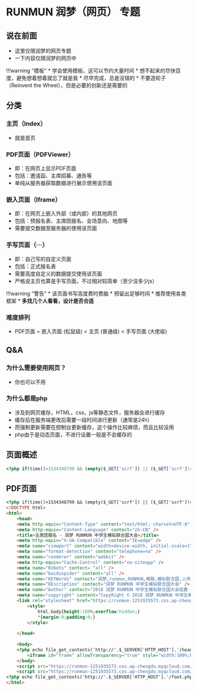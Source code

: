 # RUNMUN 润梦（网页） 专题
## 说在前面
* 这里仅限润梦的网页专题
* 一下内容仅限润梦的网页中

!!!warning "模板"
    * 学会使用模板，这可以节约大量时间
    * 想不起来的尽快百度，避免想着想着就忘了<c>就是我</c>
    * 尽早完成，总是没错的
    * 不要造轮子（Reinvent the Wheel），但是必要的创新还是需要的

## 分类
### 主页（Index）
* 就是首页

### PDF页面（PDFViewer）
* 即：在网页上显示PDF页面
* 包括：邀请函、主席招募、通告等
* 单纯从服务器获取数据进行展示使用该页面

### 嵌入页面（Iframe）
* 即：在网页上嵌入外部（或内部）的其他网页
* 包括：预报名表、主席团报名、会场意向、地图等
* 需要提交数据至服务器的使用该页面

### 手写页面（···）
* 即：自己写的自定义页面
* 包括：正式报名表
* 需要高度自定义的数据提交使用该页面
* 严格说主页也算是手写页面，不过相对较简单（至少没多少js）

!!!warning "警告"
    * 该页面书写高度费时费脑
    * 预留出足够时间
    * 推荐使用各类框架
    * **多找几个人看看，设计是否合适**

### 难度排列
* PDF页面 = 嵌入页面 (松鼠级) < 主页 (普通级) < 手写页面 (大佬级)

## Q&A
### 为什么需要使用网页？
* 你也可以不用

### 为什么都是php
* 涉及到网页缓存，HTML，css，js等静态文件，服务器会进行缓存
* 缓存后在服务端更改后需要一段时间进行更新（通常是24h）
* 而强制更新需要在控制台更新缓存，这个操作比较麻烦，而且比较没用
* php由于是动态页面，不进行设置一般是不会缓存的

## 页面概述
```php
<?php if(time()>1534348799 && (empty($_GET['scrf']) || ($_GET['scrf']!="yjRMpqCf" && $_GET['scrf']!="56ade73"))){header('location: ./404');exit;} ?>
```



## PDF页面
```html
<?php if(time()>1534348799 && (empty($_GET['scrf']) || ($_GET['scrf']!="yjRMpqCf" && $_GET['scrf']!="56ade73"))){header('location: ./404');exit;} ?>
<!DOCTYPE html>
<html>
    <head>
    <meta http-equiv="Content-Type" content="text/html; charset=UTF-8" />
    <meta http-equiv="Content-Language" contect="zh-CN" />
    <title>主席团报名 - 润梦 RUNMUN 中学生模拟联合国大会</title>
    <meta http-equiv="X-UA-Compatible" content="IE=edge" />
    <meta name="viewport" content="width=device-width, initial-scale=1" />
    <meta name="format-detection" content="telephone=no" />
    <meta name="renderer" content="webkit" />
    <meta http-equiv="Cache-Control" content="no-siteapp" />
    <meta name="Robots" contect= "all" />
    <meta name="baiduspider" content="all" />
    <meta name="KEYWords" contect="润梦,runmun,RUNMUN,模联,模拟联合国,上师大附中,上海师范大学附属中学,主席团招募,主席招募表" />
    <meta name="DEscription" contect="润梦 RUNMUN 中学生模拟联合国大会" />
    <meta name="Author" contect="2018 润梦 RUNMUN 中学生模拟联合国大会组委 多媒体团队 - KUAI" />
    <meta name="copyright" content="CopyRight © 2018 润梦 RUNMUN 中学生模拟联合国大会组委 多媒体团队 All Rights reserved" />
    <link rel="stylesheet" href="https://runmun-1251935573.cos.ap-chengdu.myqcloud.com/rreg/css/amazeui.flat.min.css" />
        <style>
            html,body{height:100%;overflow:hidden;}
            *{margin:0;padding:0;}
        </style>
        
    </head>
    
    <body>
    <?php echo file_get_contents('http://'.$_SERVER['HTTP_HOST'].'/head.php?t=5')?>
        <iframe id="frame" allowTransparency="true" style="width:100%;height:100%;border:none;overflow:auto;" frameborder="0" src="http://runmun2018.mikecrm.com/CQoy0SB"></iframe>
    </body>
    <script src="https://runmun-1251935573.cos.ap-chengdu.myqcloud.com/rreg/js/jquery.min.js"></script>
    <script src="https://runmun-1251935573.cos.ap-chengdu.myqcloud.com/rreg/js/amazeui.min.js"></script>
<?php echo file_get_contents('http://'.$_SERVER['HTTP_HOST'].'/foot.php')?>
</html>
```



















